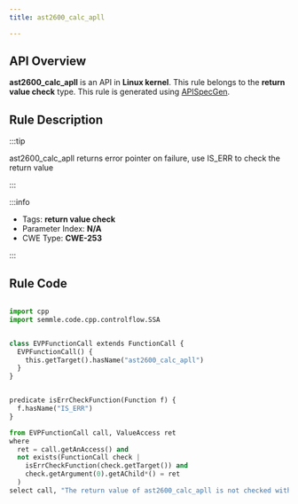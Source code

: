 ```yaml
---
title: ast2600_calc_apll

---
```



## API Overview
**ast2600_calc_apll** is an API in **Linux kernel**. This rule belongs to the **return value check** type. This rule is generated using [APISpecGen](../../tools/APISpecGen).
## Rule Description

:::tip

ast2600_calc_apll returns error pointer on failure, use IS_ERR to check the return value

:::

:::info

- Tags: **return value check**
- Parameter Index: **N/A**
- CWE Type: **CWE-253**

:::

## Rule Code
```python

import cpp
import semmle.code.cpp.controlflow.SSA


class EVPFunctionCall extends FunctionCall {
  EVPFunctionCall() {
    this.getTarget().hasName("ast2600_calc_apll")
  }
}


predicate isErrCheckFunction(Function f) {
  f.hasName("IS_ERR") 
}

from EVPFunctionCall call, ValueAccess ret
where
  ret = call.getAnAccess() and
  not exists(FunctionCall check |
    isErrCheckFunction(check.getTarget()) and
    check.getArgument(0).getAChild*() = ret
  )
select call, "The return value of ast2600_calc_apll is not checked with IS_ERR."
    
```